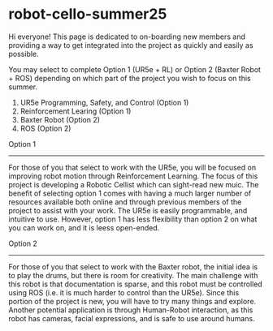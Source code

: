 # robot-cello-summer25

Hi everyone! This page is dedicated to on-boarding new members and providing a way to get integrated into the project as quickly and easily as possible.

You may select to complete Option 1 (UR5e + RL) or Option 2 (Baxter Robot + ROS) depending on which part of the project you wish to focus on this summer.
1) UR5e Programming, Safety, and Control (Option 1)
2) Reinforcement Learing (Option 1)
3) Baxter Robot (Option 2)
4) ROS (Option 2) 


Option 1
___________

For those of you that select to work with the UR5e, you will be focused on improving robot motion through Reinforcement Learning. 
The focus of this project is developing a Robotic Cellist which can sight-read new muic. The benefit of selecting option 1 comes with 
having a much larger number of resources available both online and through previous members of the project to assist with your work. The UR5e is easily
programmable, and intuitive to use. However, option 1 has less flexibility than option 2 on what you can work on, and it is leess open-ended. 


Option 2
__________

For those of you that select to work with the Baxter robot, the initial idea is to play the drums, but there is room for creativity. 
The main challenge with this robot is that documentation is sparse, and this robot must be controlled using ROS (i.e. it is much harder to control than the UR5e). 
Since this portion of the project is new, you will have to try many things and explore. 
Another potential application is through Human-Robot interaction, as this robot has cameras, facial expressions, and is safe to use around humans. 


